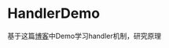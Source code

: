 # HandlerDemo

基于这篇[博客](https://blog.csdn.net/tgvincent/article/details/808000)中Demo学习handler机制，研究原理
